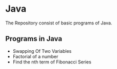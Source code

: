 # Java
The Repository consist of basic programs of Java.

<h2>Programs in Java</h2>
<ul>
<li> Swapping Of Two Variables</li>
<li> Factorial of a number</li>
<li> Find the nth term of Fibonacci Series</li>
</ul>
